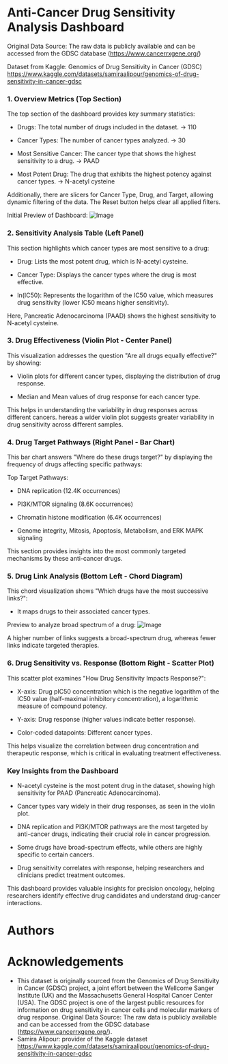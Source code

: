 # Anti-Cancer Drug Sensitivity Analysis Dashboard

Original Data Source: The raw data is publicly available and can be accessed from the GDSC database (https://www.cancerrxgene.org/)

Dataset from Kaggle: Genomics of Drug Sensitivity in Cancer (GDSC)
https://www.kaggle.com/datasets/samiraalipour/genomics-of-drug-sensitivity-in-cancer-gdsc

### 1. Overview Metrics (Top Section)
The top section of the dashboard provides key summary statistics:

- Drugs: The total number of drugs included in the dataset. -> 110

- Cancer Types: The number of cancer types analyzed. -> 30

- Most Sensitive Cancer: The cancer type that shows the highest sensitivity to a drug. -> PAAD

- Most Potent Drug: The drug that exhibits the highest potency against cancer types. -> N-acetyl cysteine

Additionally, there are slicers for Cancer Type, Drug, and Target, allowing dynamic filtering of the data. The Reset button helps clear all applied filters.

Initial Preview of Dashboard:
![Image](https://github.com/user-attachments/assets/fefd89c9-82be-44a0-a29f-cb21755782dc)

### 2. Sensitivity Analysis Table (Left Panel)
This section highlights which cancer types are most sensitive to a drug:

- Drug: Lists the most potent drug, which is N-acetyl cysteine.

- Cancer Type: Displays the cancer types where the drug is most effective.

- ln(IC50): Represents the logarithm of the IC50 value, which measures drug sensitivity (lower IC50 means higher sensitivity).

Here, Pancreatic Adenocarcinoma (PAAD) shows the highest sensitivity to N-acetyl cysteine.

### 3. Drug Effectiveness (Violin Plot - Center Panel)
This visualization addresses the question "Are all drugs equally effective?" by showing:

- Violin plots for different cancer types, displaying the distribution of drug response.

- Median and Mean values of drug response for each cancer type.

This helps in understanding the variability in drug responses across different cancers. hereas a wider violin plot suggests greater variability in drug sensitivity across different samples.

### 4. Drug Target Pathways (Right Panel - Bar Chart)
This bar chart answers "Where do these drugs target?" by displaying the frequency of drugs affecting specific pathways:

Top Target Pathways:

- DNA replication (12.4K occurrences)

- PI3K/MTOR signaling (8.6K occurrences)

- Chromatin histone modification (6.4K occurrences)

- Genome integrity, Mitosis, Apoptosis, Metabolism, and ERK MAPK signaling

This section provides insights into the most commonly targeted mechanisms by these anti-cancer drugs.

### 5. Drug Link Analysis (Bottom Left - Chord Diagram)
This chord visualization shows "Which drugs have the most successive links?":

- It maps drugs to their associated cancer types.

Preview to analyze broad spectrum of a drug:
![Image](https://github.com/user-attachments/assets/9519b642-8cd8-4bde-9ebe-ecc71117e3c7)


A higher number of links suggests a broad-spectrum drug, whereas fewer links indicate targeted therapies.

### 6. Drug Sensitivity vs. Response (Bottom Right - Scatter Plot)
This scatter plot examines "How Drug Sensitivity Impacts Response?":

- X-axis: Drug pIC50 concentration which is the negative logarithm of the IC50 value (half-maximal inhibitory concentration), a logarithmic measure of compound potency.

- Y-axis: Drug response (higher values indicate better response).

- Color-coded datapoints: Different cancer types.

This helps visualize the correlation between drug concentration and therapeutic response, which is critical in evaluating treatment effectiveness.

### Key Insights from the Dashboard
- N-acetyl cysteine is the most potent drug in the dataset, showing high sensitivity for PAAD (Pancreatic Adenocarcinoma).

- Cancer types vary widely in their drug responses, as seen in the violin plot.

- DNA replication and PI3K/MTOR pathways are the most targeted by anti-cancer drugs, indicating their crucial role in cancer progression.

- Some drugs have broad-spectrum effects, while others are highly specific to certain cancers.

- Drug sensitivity correlates with response, helping researchers and clinicians predict treatment outcomes.

This dashboard provides valuable insights for precision oncology, helping researchers identify effective drug candidates and understand drug-cancer interactions.

# Authors

# Acknowledgements
- This dataset is originally sourced from the Genomics of Drug Sensitivity in Cancer (GDSC) project, a joint effort between the Wellcome Sanger Institute (UK) and the Massachusetts General Hospital Cancer Center (USA). The GDSC project is one of the largest public resources for information on drug sensitivity in cancer cells and molecular markers of drug response. Original Data Source: The raw data is publicly available and can be accessed from the GDSC database (https://www.cancerrxgene.org/).
- Samira Alipour: provider of the Kaggle dataset  https://www.kaggle.com/datasets/samiraalipour/genomics-of-drug-sensitivity-in-cancer-gdsc
  
